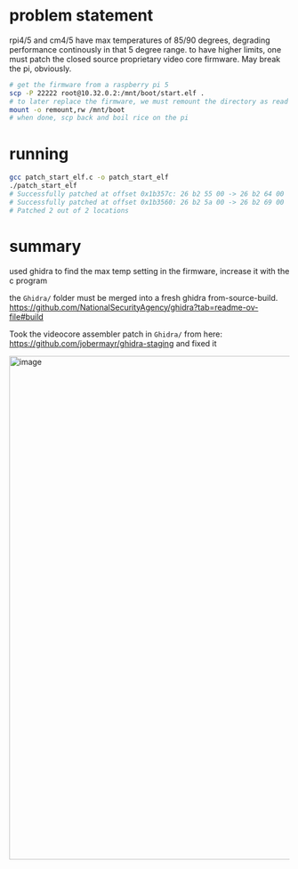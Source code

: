 # problem statement
rpi4/5 and cm4/5 have max temperatures of 85/90 degrees, degrading performance continously in that 5 degree range.
to have higher limits, one must patch the closed source proprietary video core firmware. May break the pi, obviously. 

```bash
# get the firmware from a raspberry pi 5
scp -P 22222 root@10.32.0.2:/mnt/boot/start.elf .
# to later replace the firmware, we must remount the directory as read write
mount -o remount,rw /mnt/boot
# when done, scp back and boil rice on the pi
```

# running
```bash
gcc patch_start_elf.c -o patch_start_elf
./patch_start_elf 
# Successfully patched at offset 0x1b357c: 26 b2 55 00 -> 26 b2 64 00
# Successfully patched at offset 0x1b3560: 26 b2 5a 00 -> 26 b2 69 00
# Patched 2 out of 2 locations
```

# summary

used ghidra to find the max temp setting in the firmware, increase it with the c program

the `Ghidra/` folder must be merged into a fresh ghidra from-source-build. https://github.com/NationalSecurityAgency/ghidra?tab=readme-ov-file#build

Took the videocore assembler patch in `Ghidra/` from here: https://github.com/jobermayr/ghidra-staging and fixed it


<img width="1488" height="905" alt="image" src="https://github.com/user-attachments/assets/b959fc46-a4e7-46cd-b921-a6ae711e031a" />
